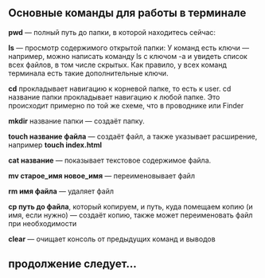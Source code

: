 ## Основные команды для работы в терминале

**pwd** — полный путь до папки, в которой находитесь сейчас:

**ls** — просмотр содержимого открытой папки:
У команд есть ключи — например, можно написать команду ls с ключом -a и увидеть список всех файлов, в том числе скрытых. 
Как правило, у всех команд терминала есть такие дополнительные ключи.

**cd** прокладывает навигацию к корневой папке, то есть к user.
cd название папки прокладывает навигацию к любой папке. Это происходит примерно по той же схеме, что в проводнике или Finder

**mkdir** название папки — создаёт папку.

**touch название файла** — создаёт файл, а также указывает расширение, например __touch index.html__

**cat название** — показывает текстовое содержимое файла.

**mv старое_имя новое_имя** — переименовывает файл

**rm имя файла** — удаляет файл

**cp путь до файла**, который копируем, и путь, куда помещаем копию (и имя, если нужно) — создаёт копию, также может переименовать файл при необходимости

**clear** — очищает консоль от предыдущих команд и выводов

## продолжение следует...

